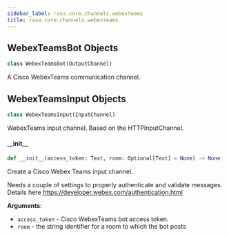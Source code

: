 ```yaml
---
sidebar_label: rasa.core.channels.webexteams
title: rasa.core.channels.webexteams
---
```

## WebexTeamsBot Objects

```python
class WebexTeamsBot(OutputChannel)
```

A Cisco WebexTeams communication channel.

## WebexTeamsInput Objects

```python
class WebexTeamsInput(InputChannel)
```

WebexTeams input channel. Based on the HTTPInputChannel.

#### \_\_init\_\_

```python
def __init__(access_token: Text, room: Optional[Text] = None) -> None
```

Create a Cisco Webex Teams input channel.

Needs a couple of settings to properly authenticate and validate
messages. Details here https://developer.webex.com/authentication.html

**Arguments**:

- `access_token` - Cisco WebexTeams bot access token.
- `room` - the string identifier for a room to which the bot posts

